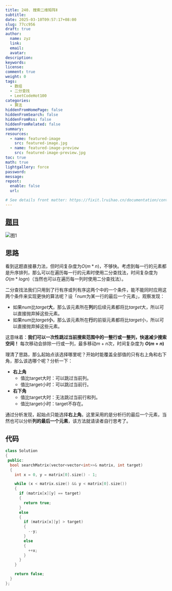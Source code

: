 ```yaml
---
title: 240. 搜索二维矩阵Ⅱ
subtitle:
date: 2025-03-10T09:57:17+08:00
slug: 77cc956
draft: true
author:
  name: zyz
  link:
  email:
  avatar:
description:
keywords:
license:
comment: true
weight: 0
tags:
  - 数组
  - 二分查找
  - LeetCodeHot100
categories:
  - 算法
hiddenFromHomePage: false
hiddenFromSearch: false
hiddenFromRss: false
hiddenFromRelated: false
summary:
resources:
  - name: featured-image
    src: featured-image.jpg
  - name: featured-image-preview
    src: featured-image-preview.jpg
toc: true
math: true
lightgallery: force
password:
message:
repost:
  enable: false
  url:

# See details front matter: https://fixit.lruihao.cn/documentation/content-management/introduction/#front-matter
---
```


## [题目](https://leetcode.cn/problems/search-a-2d-matrix-ii/?envType=study-plan-v2&envId=top-100-liked)

![图1](/PostsImgs/LeetCode/240/question.png)

## 思路

看到这题直接暴力法，但时间复杂度为$O(m*n)$，不够快。考虑到每一行的元素都是升序排列，那么可以在遍历每一行的元素时使用二分查找法，时间复杂度为$O(m * log_{}{n})$（当然也可以在遍历每一列时使用二分查找法）。

二分查找法我们只用到了行有序或列有序这两个中的一个条件，能不能同时应用这两个条件来实现更快的算法呢？设「$num$为某一行的最后一个元素」，观察发现：

- 如果$num$比$target$**大**，那么该元素所在**列**的后续元素都将比$target$大，所以可以直接抛弃掉这些元素。
- 如果$num$比$target$**小**，那么该元素所在**行**的前驱元素都将比$target$小，所以可以直接抛弃掉这些元素。

这意味着：**我们可以一次性跳过当前搜索范围中的一整行或一整列，快速减少搜索空间！** 每次移动会排除一行或一列，最多移动$m+n$次，时间复杂度为 **$O(m+n)$**

理清了思路，那么起始点该选择哪里呢？开始时能覆盖全部值的只有右上角和右下角，那么该选哪个呢？分析一下：

- **右上角**
  - 值比target大时：可以跳过当前列。
  - 值比target小时：可以跳过当前行。
- **右下角**
  - 值比target大时：无法跳过当前行和列。
  - 值比target小时：target不存在。

通过分析发现，起始点只能选择**右上角**。这里采用的是分析行的最后一个元素，当然也可以分析**列的最后一个元素**，该方法就请读者自行思考了。

## 代码

```cpp
class Solution
{
 public:
  bool searchMatrix(vector<vector<int>>& matrix, int target)
  {
    int x = 0, y = matrix[0].size() - 1;

    while (x < matrix.size() && y < matrix[0].size())
    {
      if (matrix[x][y] == target)
      {
        return true;
      }
      else
      {
        if (matrix[x][y] > target)
        {
          --y;
        }
        else
        {
          ++x;
        }
      }
    }

    return false;
  }
};
```
